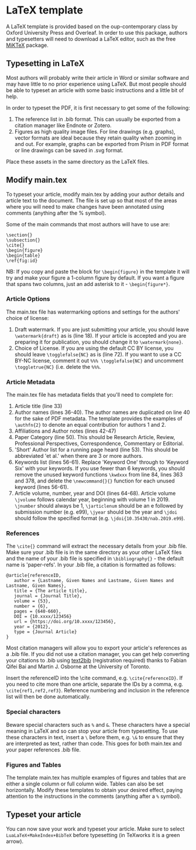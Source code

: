 # LaTeX template

A LaTeX template is provided based on the oup-contemporary class by Oxford University Press and Overleaf. In order to use this package, authors and typesetters will need to download a LaTeX editor, such as the free [MiKTeX](https://miktex.org/) package.

## Typesetting in LaTeX

Most authors will probably write their article in Word or similar software and may have little to no prior experience using LaTeX. But most people should be able to typeset an article with some basic instructions and a little bit of help.

In order to typeset the PDF, it is first necessary to get some of the following:
1. The reference list in .bib format. This can usually be exported from a citation manager like Endnote or Zotero.
2. Figures as high quality image files. For line drawings (e.g. graphs), vector formats are ideal because they retain quality when zooming in and out. For example, graphs can be exported from Prism in PDF format or line drawings can be saved in .svg format.

Place these assets in the same directory as the LaTeX files.

## Modify main.tex

To typeset your article, modify main.tex by adding your author details and article text to the document. The file is set up so that most of the areas where you will need to make changes have been annotated using comments (anything after the % symbol).

Some of the main commands that most authors will have to use are:

```
\section{}
\subsection{}
\cite{}
\begin{figure}
\begin{table}
\ref{fig:id}
```
NB: If you copy and paste the block for `\begin{figure}` in the template it will try and make your figure a 1-column figure by default. If you want a figure that spans two columns, just an add asterisk to it - `\begin{figure*}`.

### Article Options

The main.tex file has watermarking options and settings for the authors' choice of license:

1. Draft watermark. If you are just submitting your article, you should leave `\watermark{draft}` as is (line 18). If your article is accepted and you are preparing it for publication, you should change it to `\watermark{none}`.
2. Choice of License. If you are using the default CC BY license, you should leave `\togglefalse{NC}` as is (line 72). If you want to use a CC BY-NC license, comment it out `%%% \togglefalse{NC}` and uncomment `\toggletrue{NC}` (i.e. delete the `%%%`.

### Article Metadata

The main.tex file has metadata fields that you'll need to complete for:

1. Article title (line 33)
2. Author names (lines 36-40). The author names are duplicated on line 40 for the sake of PDF metadata. The template provides the examples of `\authfn{2}` to denote an equal contribution for authors 1 and 2.
3. Affiliations and Author notes (lines 42-47)
4. Paper Category (line 50). This should be Research Article, Review, Professional Perspectives, Correspondence, Commentary or Editorial.
5. 'Short' Author list for a running page heard (line 53). This should be abbreviated 'et al.' when there are 3 or more authors.
6. Keywords list (lines 56-61). Replace 'Keyword One' through to 'Keyword Six' with your keywords. If you use fewer than 6 keywords, you should remove the unused keyword functions `\kwdxxx` from line 84, lines 363 and 378, and delete the `\newcommand{}{}` function for each unused keyword (lines 56-61).
7. Article volume, number, year and DOI (lines 64-68). Article volume `\jvolume` follows calendar year, beginning with volume 1 in 2019. `\jnumber` should always be 1, `\jarticlenum` should be an e followed by submission number (e.g. e99), `\jyear` should be the year and `\jdoi` should follow the specified format (e.g. `\jdoi{10.35430/nab.2019.e99`).

### References

The `\cite{}` command will extract the necessary details from your .bib file. Make sure your .bib file is in the same directory as your other LaTeX files and the name of your .bib file is specified in `\bibliography{}` - the default name is 'paper-refs'. In your .bib file, a citation is formatted as follows:

```
@article{referenceID,
   author = {Lastname, Given Names and Lastname, Given Names and Lastname, Given Names},
   title = {The article title},
   journal = {Journal Title},
   volume = {53},
   number = {6},
   pages = {640-660},
   DOI = {10.xxxx/123456}
   url = {https://doi.org/10.xxxx/123456},
   year = {2012},
   type = {Journal Article}
}
```

Most citation managers will allow you to export your article's references as a .bib file. If you did not use a citation manager, you can get help converting your citations to .bib using [text2bib](https://text2bib.economics.utoronto.ca/) (registration required) thanks to Fabian Qifei Bai and Martin J. Osborne at the University of Toronto.

Insert the referenceID into the \cite command, e.g. `\cite{referenceID}`. If you need to cite more than one article, separate the IDs by a comma, e.g. `\cite{ref1,ref2,ref3}`. Reference numbering and inclusion in the reference list will then be done automatically.

### Special characters

Beware special characters such as `%` and `&`. These characters have a special meaning in LaTeX and so can stop your article from typesetting. To use these characters in text, insert a `\` before them, e.g. `\&` to ensure that they are interpreted as text, rather than code. This goes for both main.tex and your paper references .bib file.

### Figures and Tables

The template main.tex has multiple examples of figures and tables that are either a single column or full column wide. Tables can also be set horizontally. Modify these templates to obtain your desired effect, paying attention to the instructions in the comments (anything after a `%` symbol).

## Typeset your article

You can now save your work and typeset your article. Make sure to select `LuaLaTeX+MakeIndex+BibTeX` before typesetting (in TeXworks it is a green arrow).
